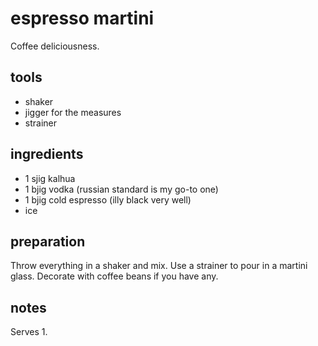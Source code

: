 # espresso martini

Coffee deliciousness.

## tools

- shaker
- jigger for the measures
- strainer

## ingredients

- 1 sjig kalhua
- 1 bjig vodka (russian standard is my go-to one)
- 1 bjig cold espresso (illy black very well)
- ice

## preparation

Throw everything in a shaker and mix. Use a strainer to pour in a martini glass. Decorate with coffee beans if you have any.

## notes

Serves 1.